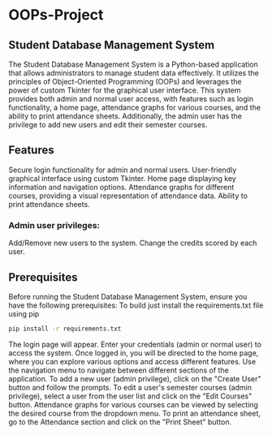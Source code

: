 # OOPs-Project

## Student Database Management System
The Student Database Management System is a Python-based application that allows administrators to manage student data effectively. It utilizes the principles of Object-Oriented Programming (OOPs) and leverages the power of custom Tkinter for the graphical user interface. This system provides both admin and normal user access, with features such as login functionality, a home page, attendance graphs for various courses, and the ability to print attendance sheets. Additionally, the admin user has the privilege to add new users and edit their semester courses.

## Features
Secure login functionality for admin and normal users.
User-friendly graphical interface using custom Tkinter.
Home page displaying key information and navigation options.
Attendance graphs for different courses, providing a visual representation of attendance data.
Ability to print attendance sheets.

### Admin user privileges:
Add/Remove new users to the system.
Change the credits scored by each user.

## Prerequisites
Before running the Student Database Management System, ensure you have the following prerequisites:
To build just install the requirements.txt file using pip
```bash
pip install -r requirements.txt 
```

The login page will appear. Enter your credentials (admin or normal user) to access the system.
Once logged in, you will be directed to the home page, where you can explore various options and access different features.
Use the navigation menu to navigate between different sections of the application.
To add a new user (admin privilege), click on the "Create User" button and follow the prompts.
To edit a user's semester courses (admin privilege), select a user from the user list and click on the "Edit Courses" button.
Attendance graphs for various courses can be viewed by selecting the desired course from the dropdown menu.
To print an attendance sheet, go to the Attendance section and click on the "Print Sheet" button.









